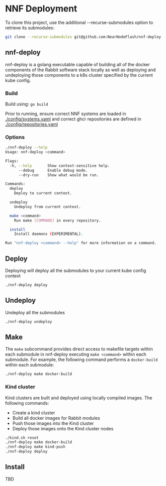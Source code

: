 # NNF Deployment

To clone this project, use the additional --recurse-submodules option to retrieve its submodules:

```bash
git clone --recurse-submodules git@github.com:NearNodeFlash/nnf-deploy
```

## nnf-deploy

nnf-deploy is a golang executable capable of building all of the docker components of the Rabbit software stack locally as well as deploying and undeploying those components to a k8s cluster specified by the current kube config.

### Build

Build using: `go build`

Prior to running, ensure correct NNF systems are loaded in [./config/systems.yaml](./config/systems.yaml) and correct ghcr repositories are defined in [./config/repositories.yaml](./config/repositories.yaml)

### Options

```bash
./nnf-deploy --help
Usage: nnf-deploy <command>

Flags:
  -h, --help       Show context-sensitive help.
      --debug      Enable debug mode.
      --dry-run    Show what would be run.

Commands:
  deploy
    Deploy to current context.

  undeploy
    Undeploy from current context.

  make <command>
    Run make [COMMAND] in every repository.

  install
    Install daemons (EXPERIMENTAL).

Run "nnf-deploy <command> --help" for more information on a command.

```

## Deploy

Deploying will deploy all the submodules to your current kube config context

```bash
./nnf-deploy deploy
```

## Undeploy

Undeploy all the submodules

```bash
./nnf-deploy undeploy
```

## Make

The `make` subcommand provides direct access to makefile targets within each submodule in nnf-deploy executing `make <command>` within each submodule. For example, the following command performs a `docker-build` within each submodule:

```bash
./nnf-deploy make docker-build
```

### Kind cluster

Kind clusters are built and deployed using locally compiled images. The following commands:

- Create a kind cluster
- Build all docker images for Rabbit modules
- Push those images into the Kind cluster
- Deploy those images onto the Kind cluster nodes

```bash
./kind.sh reset
./nnf-deploy make docker-build
./nnf-deploy make kind-push
./nnf-deploy deploy
```

## Install

TBD
